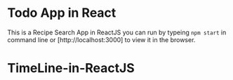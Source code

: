 # Todo App in React  
This is a Recipe Search App in ReactJS
you can run by typeing `npm start` in command line or [http://localhost:3000] to view it in the browser. 
# TimeLine-in-ReactJS

